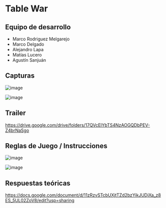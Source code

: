 # Table War

## Equipo de desarrollo

- Marco Rodriguez Melgarejo
- Marco Delgado
- Alejandro Lapa
- Matías Lucero
- Agustín Sanjuán

## Capturas

![image](https://user-images.githubusercontent.com/82128316/139607484-68510773-f5f1-4f0e-9ec2-d4b0a394656a.png)


![image](https://user-images.githubusercontent.com/82128316/139786466-a5d5d344-b486-4eb0-bda0-90fd2d6b864f.png)

## Trailer

https://drive.google.com/drive/folders/17QVcElYbTS4NzAOGQDbPEV-Z4brNaSgo

## Reglas de Juego / Instrucciones

![image](https://user-images.githubusercontent.com/82128316/139786400-29d11a4b-1f2a-4747-bf1b-1bd9bbcde188.png)

![image](https://user-images.githubusercontent.com/82128316/139786440-1127b788-e488-4301-bf90-196ec5ef26ea.png)

## Respuestas teóricas

https://docs.google.com/document/d/11zRzvSTcbUXjtTZd2bzYikJUDjXa_z8ES_5UL02ZoV8/edit?usp=sharing
